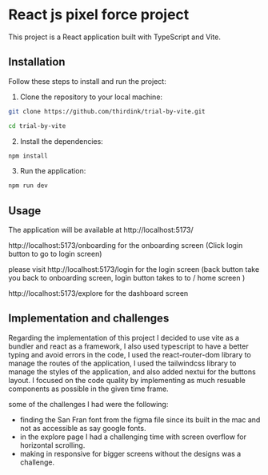 # React js pixel force project 

This project is a React application built with TypeScript and Vite.

## Installation

Follow these steps to install and run the project:

1. Clone the repository to your local machine:

```bash
git clone https://github.com/thirdink/trial-by-vite.git
```
```bash
cd trial-by-vite
```

2. Install the dependencies:

```bash
npm install
```

3. Run the application:

```bash
npm run dev
```

## Usage

The application will be available at http://localhost:5173/

http://localhost:5173/onboarding for the onboarding screen (Click login button to go to login screen)

please visit http://localhost:5173/login for the login screen (back button take you back to onboarding screen, login button takes to to / home screen )

http://localhost:5173/explore for the dashboard screen 


## Implementation and challenges

Regarding the implementation of this project I decided to use vite as a bundler and react as a framework, I also used typescript to have a better typing and avoid errors in the code, I used the react-router-dom library to manage the routes of the application, I used the tailwindcss library to manage the styles of the application, and also added nextui for the buttons layout. I focused on the code quality by implementing as much resuable components as possible in the given time frame. 

some of the challenges I had were the following:

- finding the San Fran font from the figma file since its built in the mac and not as accessible as say google fonts.
- in the explore page I had a challenging time with screen overflow for horizontal scrolling.
- making in responsive for bigger screens without the designs was a challenge.

